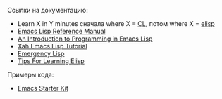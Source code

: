 Ссылки на документацию:

  - Learn X in Y minutes сначала where X =
    [CL](http://learnxinyminutes.com/docs/common-lisp/), потом where X =
    [elisp](http://learnxinyminutes.com/docs/elisp/)
  - [Emacs Lisp Reference
    Manual](http://www.gnu.org/software/emacs/manual/html_node/elisp/index.html)
  - [An Introduction to Programming in Emacs
    Lisp](http://www.gnu.org/software/emacs/emacs-lisp-intro/html_node/index.html)
  - [Xah Emacs Lisp Tutorial](http://xahlee.org/emacs/elisp.html)
  - [Emergency
    Lisp](http://steve-yegge.blogspot.com/2008_01_01_archive.html)
  - [Tips For Learning
    Elisp](http://stackoverflow.com/questions/41522/tips-for-learning-elisp)

Примеры кода:

  - [Emacs Starter
    Kit](https://github.com/technomancy/emacs-starter-kit)

